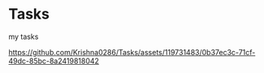 # Tasks
my tasks


https://github.com/Krishna0286/Tasks/assets/119731483/0b37ec3c-71cf-49dc-85bc-8a2419818042

